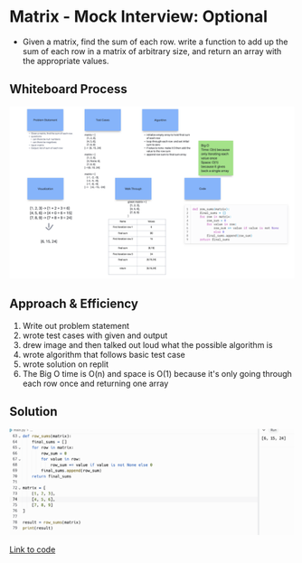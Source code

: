 
# Matrix - Mock Interview: Optional

- Given a matrix, find the sum of each row. write a function to add up the sum of each row in a matrix of arbitrary size, and return an array with the appropriate values.

## Whiteboard Process
<!-- Embedded whiteboard image -->
![Whiteboard Image](whiteboard4.png)

## Approach & Efficiency

1. Write out problem statement
2. wrote test cases with given and output
3. drew image and then talked out loud what the possible algorithm is
4. wrote algorithm that follows basic test case
5. wrote solution on replit
6. The Big O time is O(n) and space is O(1) because it's only going through each row once and returning one array


## Solution

![Solution Image](solution4.png)

[Link to code](https://replit.com/@XinDeng/code-challenges-401)
